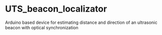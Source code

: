 # UTS_beacon_localizator
Arduino based device for estimating distance and direction of an ultrasonic beacon with optical synchronization
